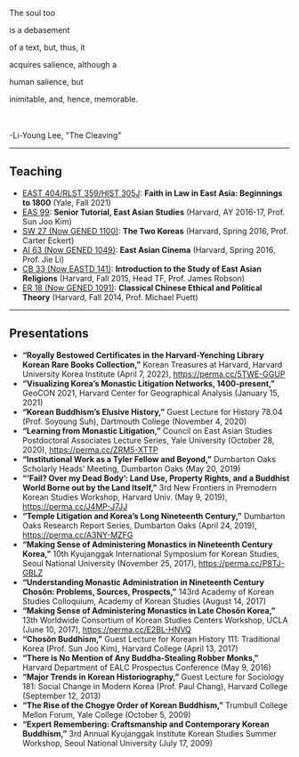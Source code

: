 The soul too

is a debasement

of a text, but, thus, it

acquires salience, although a

human salience, but

inimitable, and, hence, memorable.

<br><br>
-Li-Young Lee, "The Cleaving"

---

## Teaching

- [EAST 404/RLST 359/HIST 305J](https://perma.cc/RR72-9VP9): <b>Faith in Law in East Asia: Beginnings to 1800</b> (Yale, Fall 2021)
- [EAS 99](https://perma.cc/G685-UNNB): <b>Senior Tutorial, East Asian Studies</b> (Harvard, AY 2016-17, Prof. Sun Joo Kim)
- [SW 27 (Now GENED 1100)](https://perma.cc/DW8E-A92Y): <b>The Two Koreas</b> (Harvard, Spring 2016, Prof. Carter Eckert)
- [AI 63 (Now GENED 1049)](https://perma.cc/JJ55-B2UL): <b>East Asian Cinema</b> (Harvard, Spring 2016, Prof. Jie Li)
- [CB 33 (Now EASTD 141)](https://perma.cc/H5H5-TTL5): <b>Introduction to the Study of East Asian Religions</b> (Harvard, Fall 2015, Head TF, Prof. James Robson)
- [ER 18 (Now GENED 1091)](https://perma.cc/HP4C-JL42): <b>Classical Chinese Ethical and Political Theory</b> (Harvard, Fall 2014, Prof. Michael Puett)

---

## Presentations

- <b>“Royally Bestowed Certificates in the Harvard-Yenching Library Korean Rare Books Collection,”</b> Korean Treasures at Harvard, Harvard University Korea Institute (April 7, 2022), <https://perma.cc/5TWE-GGUP>
- <b>“Visualizing Korea’s Monastic Litigation Networks, 1400-present,”</b> GeoCON 2021, Harvard Center for Geographical Analysis (January 15, 2021)
- <b>“Korean Buddhism’s Elusive History,”</b> Guest Lecture for History 78.04 (Prof. Soyoung Suh), Dartmouth College (November 4, 2020)
- <b>“Learning from Monastic Litigation,”</b> Council on East Asian Studies Postdoctoral Associates Lecture Series, Yale University (October 28, 2020), <https://perma.cc/ZRM5-XTTP>
- <b>“Institutional Work as a Tyler Fellow and Beyond,”</b> Dumbarton Oaks Scholarly Heads’ Meeting, Dumbarton Oaks (May 20, 2019)
- <b>“‘Fail? Over my Dead Body’: Land Use, Property Rights, and a Buddhist World Borne out by the Land Itself,”</b> 3rd New Frontiers in Premodern Korean Studies Workshop, Harvard Univ. (May 9, 2019), <https://perma.cc/J4MP-J7JJ>
- <b>“Temple Litigation and Korea’s Long Nineteenth Century,”</b> Dumbarton Oaks Research Report Series, Dumbarton Oaks (April 24, 2019), <https://perma.cc/A3NY-MZFG>
- <b>“Making Sense of Administering Monastics in Nineteenth Century Korea,”</b> 10th Kyujanggak International Symposium for Korean Studies, Seoul National University (November 25, 2017), <https://perma.cc/P8TJ-GBLZ>
- <b>“Understanding Monastic Administration in Nineteenth Century Chosŏn: Problems, Sources, Prospects,”</b> 143rd Academy of Korean Studies Colloquium, Academy of Korean Studies (August 14, 2017)
- <b>“Making Sense of Administering Monastics in Late Chosŏn Korea,”</b> 13th Worldwide Consortium of Korean Studies Centers Workshop, UCLA (June 10, 2017), <https://perma.cc/E2BL-HNVQ>
- <b>“Chosŏn Buddhism,”</b> Guest Lecture for Korean History 111: Traditional Korea (Prof. Sun Joo Kim), Harvard College (April 13, 2017)
- <b>“There is No Mention of Any Buddha-Stealing Robber Monks,”</b> Harvard Department of EALC Prospectus Conference (May 9, 2016)
- <b>“Major Trends in Korean Historiography,”</b> Guest Lecture for Sociology 181: Social Change in Modern Korea (Prof. Paul Chang), Harvard College (September 12, 2013)
- <b>“The Rise of the Chogye Order of Korean Buddhism,”</b> Trumbull College Mellon Forum, Yale College (October 5, 2009)
- <b>“Expert Remembering: Craftsmanship and Contemporary Korean Buddhism,”</b> 3rd Annual Kyujanggak Institute Korean Studies Summer Workshop, Seoul National University (July 17, 2009) 
